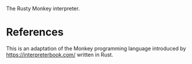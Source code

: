 The Rusty Monkey interpreter.

# References

This is an adaptation of the Monkey programming language introduced by
https://interpreterbook.com/ written in Rust.

